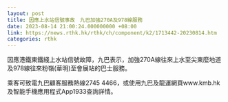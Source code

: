 ```yaml
---
layout: post
title: 因應上水站信號事故　九巴加強270A及978線服務
date: 2023-08-14 21:00:24.000000000 +08:00
link: https://news.rthk.hk/rthk/ch/component/k2/1713442-20230814.htm
categories: rthk
---
```


因應港鐵東鐵綫上水站信號故障，九巴表示，加強270A線往來上水至尖東麼地道及978線往來粉嶺(華明)至會展站的巴士服務。

乘客可致電九巴顧客服務熱線2745 4466，或使用九巴及龍運網頁www.kmb.hk及智能手機應用程式App1933查詢詳情。
